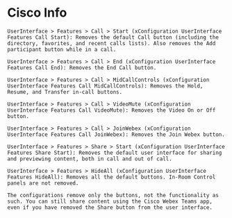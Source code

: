 # Cisco Info


`````
UserInterface > Features > Call > Start (xConfiguration UserInterface Features Call Start): Removes the default Call button (including the directory, favorites, and recent calls lists). Also removes the Add participant button while in a call.

UserInterface > Features > Call > End (xConfiguration UserInterface Features Call End): Removes the End Call button.

UserInterface > Features > Call > MidCallControls (xConfiguration UserInterface Features Call MidCallControls): Removes the Hold, Resume, and Transfer in-call buttons.

UserInterface > Features > Call > VideoMute (xConfiguration UserInterface Features Call VideoMute): Removes the Video On or Off button.

UserInterface > Features > Call > JoinWebex (xConfiguration UserInterface Features Call JoinWebex): Removes the Join Webex button.

UserInterface > Features > Share > Start (xConfiguration UserInterface Features Share Start): Removes the default user interface for sharing and previewing content, both in call and out of call.

UserInterface > Features > HideAll (xConfiguration UserInterface Features HideAll): Removes all the default buttons. In-Room Control panels are not removed.
`````
`
The configurations remove only the buttons, not the functionality as such. You can still share content using the Cisco Webex Teams app, even if you have removed the Share button from the user interface.
`
